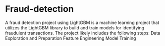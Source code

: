 # Fraud-detection
A fraud detection project using LightGBM is a machine learning project that utilizes the LightGBM 
library to build and train models for identifying fraudulent transactions. The project likely includes the following steps:
Data Exploration and Preparation
Feature Engineering
Model Training



